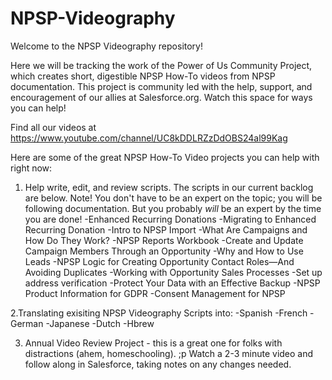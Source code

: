 # NPSP-Videography


Welcome to the NPSP Videography repository! 

Here we will be tracking the work of the Power of Us Community Project, which creates short, digestible NPSP How-To videos from NPSP documentation. This project is community led with the help, support, and encouragement of our allies at Salesforce.org. Watch this space for ways you can help!

Find all our videos at https://www.youtube.com/channel/UC8kDDLRZzDdOBS24al99Kag 


Here are some of the great NPSP How-To Video projects you can help with right now:

1. Help write, edit, and review scripts. The scripts in our current backlog are below. Note! You don't have to be an expert on the topic; you will be following documentation. But you probably *will* be an expert by the time you are done!
-Enhanced Recurring Donations
-Migrating to Enhanced Recurring Donation
-Intro to NPSP Import 
-What Are Campaigns and How Do They Work?
-NPSP Reports Workbook
-Create and Update Campaign Members Through an Opportunity
-Why and How to Use Leads
-NPSP Logic for Creating Opportunity Contact Roles—And Avoiding Duplicates
-Working with Opportunity Sales Processes
-Set up address verification
-Protect Your Data with an Effective Backup
-NPSP Product Information for GDPR
-Consent Management for NPSP
 

2.Translating exisiting NPSP Videography Scripts into:
-Spanish
-French
-German
-Japanese
-Dutch
-Hbrew
 

3. Annual Video Review Project - this is a great one for folks with distractions (ahem, homeschooling). ;p Watch a 2-3 minute video and follow along in Salesforce, taking notes on any changes needed.
 
